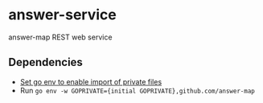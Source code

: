 # answer-service
answer-map REST web service

## Dependencies
- [Set go env to enable import of private files](https://pkg.go.dev/cmd/go#hdr-Configuration_for_downloading_non_public_code)
- Run `go env -w GOPRIVATE={initial GOPRIVATE},github.com/answer-map`
